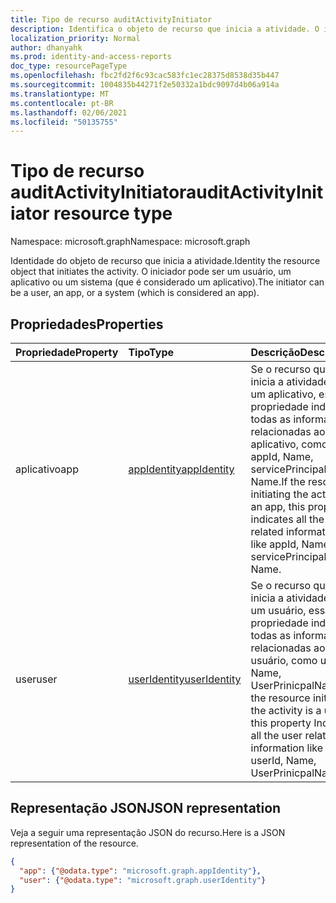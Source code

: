 ```yaml
---
title: Tipo de recurso auditActivityInitiator
description: Identifica o objeto de recurso que inicia a atividade. O iniciador pode ser um usuário, um aplicativo ou um sistema (que é considerado como um aplicativo).
localization_priority: Normal
author: dhanyahk
ms.prod: identity-and-access-reports
doc_type: resourcePageType
ms.openlocfilehash: fbc2fd2f6c93cac583fc1ec28375d8538d35b447
ms.sourcegitcommit: 1004835b44271f2e50332a1bdc9097d4b06a914a
ms.translationtype: MT
ms.contentlocale: pt-BR
ms.lasthandoff: 02/06/2021
ms.locfileid: "50135755"
---
```

# <a name="auditactivityinitiator-resource-type"></a><span data-ttu-id="6f67e-104">Tipo de recurso auditActivityInitiator</span><span class="sxs-lookup"><span data-stu-id="6f67e-104">auditActivityInitiator resource type</span></span>

<span data-ttu-id="6f67e-105">Namespace: microsoft.graph</span><span class="sxs-lookup"><span data-stu-id="6f67e-105">Namespace: microsoft.graph</span></span>

<span data-ttu-id="6f67e-106">Identidade do objeto de recurso que inicia a atividade.</span><span class="sxs-lookup"><span data-stu-id="6f67e-106">Identity the resource object that initiates the activity.</span></span> <span data-ttu-id="6f67e-107">O iniciador pode ser um usuário, um aplicativo ou um sistema (que é considerado um aplicativo).</span><span class="sxs-lookup"><span data-stu-id="6f67e-107">The initiator can be a user, an app, or a system (which is considered an app).</span></span>

## <a name="properties"></a><span data-ttu-id="6f67e-108">Propriedades</span><span class="sxs-lookup"><span data-stu-id="6f67e-108">Properties</span></span>

| <span data-ttu-id="6f67e-109">Propriedade</span><span class="sxs-lookup"><span data-stu-id="6f67e-109">Property</span></span>     | <span data-ttu-id="6f67e-110">Tipo</span><span class="sxs-lookup"><span data-stu-id="6f67e-110">Type</span></span>   |<span data-ttu-id="6f67e-111">Descrição</span><span class="sxs-lookup"><span data-stu-id="6f67e-111">Description</span></span>|
|:---------------|:--------|:----------|
|<span data-ttu-id="6f67e-112">aplicativo</span><span class="sxs-lookup"><span data-stu-id="6f67e-112">app</span></span>|[<span data-ttu-id="6f67e-113">appIdentity</span><span class="sxs-lookup"><span data-stu-id="6f67e-113">appIdentity</span></span>](appidentity.md)|<span data-ttu-id="6f67e-114">Se o recurso que inicia a atividade for um aplicativo, essa propriedade indicará todas as informações relacionadas ao aplicativo, como appId, Name, servicePrincipalId, Name.</span><span class="sxs-lookup"><span data-stu-id="6f67e-114">If the resource initiating the activity is an app, this property indicates all the app related information like appId, Name, servicePrincipalId, Name.</span></span>|
|<span data-ttu-id="6f67e-115">user</span><span class="sxs-lookup"><span data-stu-id="6f67e-115">user</span></span>|[<span data-ttu-id="6f67e-116">userIdentity</span><span class="sxs-lookup"><span data-stu-id="6f67e-116">userIdentity</span></span>](useridentity.md)|<span data-ttu-id="6f67e-117">Se o recurso que inicia a atividade for um usuário, essa propriedade indicará todas as informações relacionadas ao usuário, como userId, Name, UserPrinicpalName.</span><span class="sxs-lookup"><span data-stu-id="6f67e-117">If the resource initiating the activity is a user, this property Indicates all the user related information like userId, Name, UserPrinicpalName.</span></span>|

## <a name="json-representation"></a><span data-ttu-id="6f67e-118">Representação JSON</span><span class="sxs-lookup"><span data-stu-id="6f67e-118">JSON representation</span></span>

<span data-ttu-id="6f67e-119">Veja a seguir uma representação JSON do recurso.</span><span class="sxs-lookup"><span data-stu-id="6f67e-119">Here is a JSON representation of the resource.</span></span>

<!-- {
  "blockType": "resource",
  "optionalProperties": [

  ],
  "@odata.type": "microsoft.graph.auditActivityInitiator"
}-->

```json
{
  "app": {"@odata.type": "microsoft.graph.appIdentity"},
  "user": {"@odata.type": "microsoft.graph.userIdentity"}
}

```

<!-- uuid: 8fcb5dbc-d5aa-4681-8e31-b001d5168d79
2015-10-25 14:57:30 UTC -->
<!-- {
  "type": "#page.annotation",
  "description": "auditActivityInitiator resource",
  "keywords": "",
  "section": "documentation",
  "tocPath": ""
}-->

